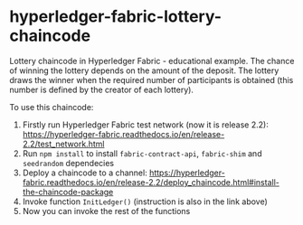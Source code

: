 # hyperledger-fabric-lottery-chaincode
Lottery chaincode in Hyperledger Fabric - educational example. The chance of winning the lottery depends on the amount of the deposit. The lottery draws the winner when the required number of participants is obtained (this number is defined by the creator of each lottery).

To use this chaincode:
1) Firstly run Hyperledger Fabric test network (now it is release 2.2): https://hyperledger-fabric.readthedocs.io/en/release-2.2/test_network.html
2) Run `npm install` to install `fabric-contract-api`, `fabric-shim` and `seedrandom` dependecies
3) Deploy a chaincode to a channel: https://hyperledger-fabric.readthedocs.io/en/release-2.2/deploy_chaincode.html#install-the-chaincode-package
4) Invoke function `InitLedger()` (instruction is also in the link above)
5) Now you can invoke the rest of the functions 
